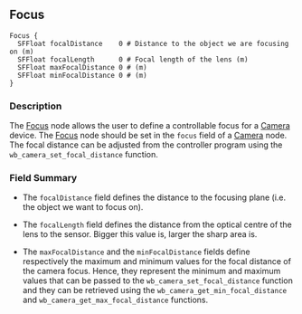 ## Focus

```
Focus {
  SFFloat focalDistance    0 # Distance to the object we are focusing on (m)
  SFFloat focalLength      0 # Focal length of the lens (m)
  SFFloat maxFocalDistance 0 # (m)
  SFFloat minFocalDistance 0 # (m)
}
```

### Description

The [Focus](#focus) node allows the user to define a controllable focus for a [Camera](camera.md) device.
The [Focus](#focus) node should be set in the `focus` field of a [Camera](camera.md) node.
The focal distance can be adjusted from the controller program using the `wb_camera_set_focal_distance` function.

### Field Summary

- The `focalDistance` field defines the distance to the focusing plane (i.e. the object we want to focus on).

- The `focalLength` field defines the distance from the optical centre of the lens to the sensor.
Bigger this value is, larger the sharp area is.

- The `maxFocalDistance` and the `minFocalDistance` fields define respectively the maximum and minimum values for the focal distance of the camera focus.
Hence, they represent the minimum and maximum values that can be passed to the `wb_camera_set_focal_distance` function and they can be retrieved using the `wb_camera_get_min_focal_distance` and `wb_camera_get_max_focal_distance` functions.
